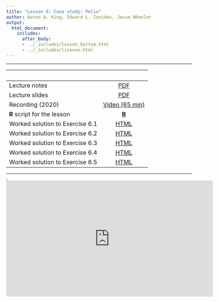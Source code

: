 ```yaml
---
title: "Lesson 6: Case study: Polio"
author: Aaron A. King, Edward L. Ionides, Jesse Wheeler
output:
  html_document:
    includes:
      after_body:
      - ../_includes/lesson_bottom.html
      - ../_includes/license.html
---
```


----------------------

| &nbsp;                          | &nbsp;                                                                            |
|:--------------------------------|:---------------------------------------------------------------------------------:|
| Lecture notes                   | [PDF](notes.pdf)                                                                  |
| Lecture slides                  | [PDF](slides.pdf)                                                                 |
| Recording (2020)                | [Video (65 min)](https://www.youtube.com/playlist?list=PLluGwj6FGt2QCHiHqWASOu0VdyPRGwKrV) |
| **R** script for the lesson     | [**R**](main.R)                                                                   |
| Worked solution to Exercise 6.1 | [HTML](algorithmic-parameters-exercise.html)                                      |
| Worked solution to Exercise 6.2 | [HTML](initial-values-exercise.html)                                              |
| Worked solution to Exercise 6.3 | [HTML](starting-values-exercise.html)                                             |
| Worked solution to Exercise 6.4 | [HTML](demography-exercise.html)                                                  |
| Worked solution to Exercise 6.5 | [HTML](convergence-exercise.html)                                                 |


----------------------

<iframe width="0" height="0"></iframe>

<iframe data-external=1 width="560" height="315" src="https://www.youtube.com/embed/videoseries?list=PLluGwj6FGt2QCHiHqWASOu0VdyPRGwKrV" frameborder="0" allow="accelerometer; autoplay; encrypted-media; gyroscope; picture-in-picture" allowfullscreen></iframe>
